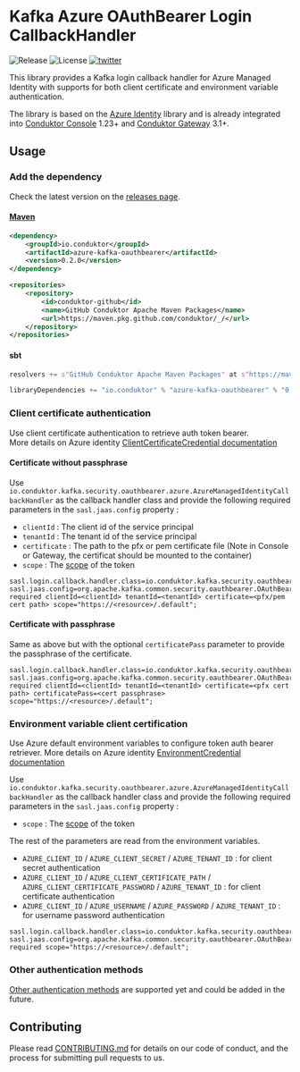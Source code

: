 # Kafka Azure OAuthBearer Login CallbackHandler

![Release](https://img.shields.io/github/v/release/conduktor/azure-kafka-oauthbearer?sort=semver&logo=github)
![License](https://img.shields.io/github/license/conduktor/azure-kafka-oauthbearer)
[![twitter](https://img.shields.io/twitter/follow/getconduktor.svg?style=social)](https://twitter.com/getconduktor)

This library provides a Kafka login callback handler for Azure Managed Identity with supports for both client certificate and environment variable authentication.

The library is based on the [Azure Identity]() library and is already integrated into [Conduktor Console](https://hub.docker.com/r/conduktor/conduktor-console) 1.23+ and [Conduktor Gateway](https://hub.docker.com/r/conduktor/conduktor-gateway) 3.1+.

## Usage

### Add the dependency
Check the latest version on the [releases page](https://github.com/conduktor/azure-kafka-oauthbearer/releases).

#### [Maven](https://github.com/conduktor/azure-kafka-oauthbearer/packages/2119868)
```xml
<dependency>
    <groupId>io.conduktor</groupId>
    <artifactId>azure-kafka-oauthbearer</artifactId>
    <version>0.2.0</version>
</dependency>

<repositories>
    <repository>
        <id>conduktor-github</id>
        <name>GitHub Conduktor Apache Maven Packages</name>
        <url>https://maven.pkg.github.com/conduktor/_/</url>
    </repository>
</repositories>
```
#### sbt
```sbt
resolvers += s"GitHub Conduktor Apache Maven Packages" at s"https://maven.pkg.github.com/conduktor/_/"

libraryDependencies += "io.conduktor" % "azure-kafka-oauthbearer" % "0.2.0"
```

### Client certificate authentication

Use client certificate authentication to retrieve auth token bearer.   
More details on Azure identity [ClientCertificateCredential documentation](https://learn.microsoft.com/en-us/java/api/com.azure.identity.clientcertificatecredential?view=azure-java-stable)

#### Certificate without passphrase
Use `io.conduktor.kafka.security.oauthbearer.azure.AzureManagedIdentityCallbackHandler` as the callback handler class and provide
the following required parameters in the `sasl.jaas.config` property : 
- `clientId` : The client id of the service principal
- `tenantId` : The tenant id of the service principal
- `certificate` : The path to the pfx or pem certificate file (Note in Console or Gateway, the certificat should be mounted to the container)
- `scope` : The [scope](https://learn.microsoft.com/en-us/entra/identity-platform/scopes-oidc#the-default-scope) of the token
```properties
sasl.login.callback.handler.class=io.conduktor.kafka.security.oauthbearer.azure.AzureManagedIdentityCallbackHandler
sasl.jaas.config=org.apache.kafka.common.security.oauthbearer.OAuthBearerLoginModule required clientId=<clientId> tenantId=<tenantId> certificate=<pfx/pem cert path> scope="https://<resource>/.default";
```

#### Certificate with passphrase
Same as above but with the optional `certificatePass` parameter to provide the passphrase of the certificate.
```properties
sasl.login.callback.handler.class=io.conduktor.kafka.security.oauthbearer.azure.AzureManagedIdentityCallbackHandler
sasl.jaas.config=org.apache.kafka.common.security.oauthbearer.OAuthBearerLoginModule required clientId=<clientId> tenantId=<tenantId> certificate=<pfx cert path> certificatePass=<cert passphrase> scope="https://<resource>/.default";
```

### Environment variable client certification

Use Azure default environment variables to configure token auth bearer retriever.
More details on Azure identity [EnvironmentCredential documentation](https://learn.microsoft.com/en-us/java/api/com.azure.identity.environmentcredential?view=azure-java-stable)

Use `io.conduktor.kafka.security.oauthbearer.azure.AzureManagedIdentityCallbackHandler` as the callback handler class and provide
the following required parameters in the `sasl.jaas.config` property :
- `scope` : The [scope](https://learn.microsoft.com/en-us/entra/identity-platform/scopes-oidc#the-default-scope) of the token

The rest of the parameters are read from the environment variables.
- `AZURE_CLIENT_ID` / `AZURE_CLIENT_SECRET` / `AZURE_TENANT_ID` : for client secret authentication
- `AZURE_CLIENT_ID` / `AZURE_CLIENT_CERTIFICATE_PATH` / `AZURE_CLIENT_CERTIFICATE_PASSWORD` / `AZURE_TENANT_ID` : for client certificate authentication
- `AZURE_CLIENT_ID` / `AZURE_USERNAME` / `AZURE_PASSWORD` / `AZURE_TENANT_ID` : for username password authentication


```properties
sasl.login.callback.handler.class=io.conduktor.kafka.security.oauthbearer.azure.AzureManagedIdentityCallbackHandler
sasl.jaas.config=org.apache.kafka.common.security.oauthbearer.OAuthBearerLoginModule required scope="https://<resource>/.default";
```

### Other authentication methods
[Other authentication methods](https://learn.microsoft.com/en-us/java/api/com.azure.identity.defaultazurecredential?view=azure-java-stable) are supported yet and could be added in the future.

## Contributing

Please read [CONTRIBUTING.md](CONTRIBUTING.md) for details on our code of conduct, and the process for submitting pull requests to us.
